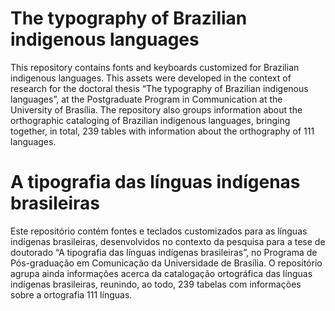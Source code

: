 # The typography of Brazilian indigenous languages
This repository contains  fonts and keyboards customized for Brazilian indigenous languages. This assets were developed in the context of research for the doctoral thesis “The typography of Brazilian indigenous languages”, at the Postgraduate Program in Communication at the University of Brasília. The repository also groups information about the orthographic cataloging of Brazilian indigenous languages, bringing together, in total, 239 tables with information about the orthography of 111 languages.
# A tipografia das línguas indígenas brasileiras
Este repositório contém fontes e teclados customizados para as línguas indígenas brasileiras, desenvolvidos no contexto da pesquisa para a tese de doutorado “A tipografia das línguas indígenas brasileiras”, no Programa de Pós-graduação em Comunicação da Universidade de Brasília. O repositório agrupa ainda informações acerca da catalogação ortográfica das línguas indígenas brasileiras, reunindo, ao todo, 239 tabelas com informações sobre a ortografia 111 línguas.

